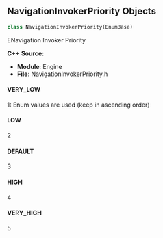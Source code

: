 ## NavigationInvokerPriority Objects

```python
class NavigationInvokerPriority(EnumBase)
```

ENavigation Invoker Priority

**C++ Source:**

- **Module**: Engine
- **File**: NavigationInvokerPriority.h

<a id="unreal.NavigationInvokerPriority.VERY_LOW"></a>

#### VERY_LOW

1: Enum values are used (keep in ascending order)

<a id="unreal.NavigationInvokerPriority.LOW"></a>

#### LOW

2

<a id="unreal.NavigationInvokerPriority.DEFAULT"></a>

#### DEFAULT

3

<a id="unreal.NavigationInvokerPriority.HIGH"></a>

#### HIGH

4

<a id="unreal.NavigationInvokerPriority.VERY_HIGH"></a>

#### VERY_HIGH

5

<a id="unreal.NavigationOptionFlag"></a>